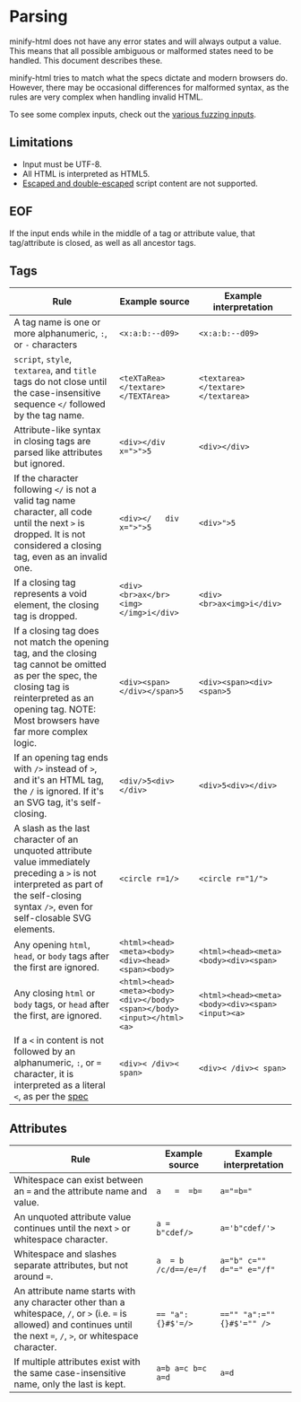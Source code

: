 # Parsing

minify-html does not have any error states and will always output a value. This means that all possible ambiguous or malformed states need to be handled. This document describes these.

minify-html tries to match what the specs dictate and modern browsers do. However, there may be occasional differences for malformed syntax, as the rules are very complex when handling invalid HTML.

To see some complex inputs, check out the [various fuzzing inputs](../fuzz/in).

## Limitations

- Input must be UTF-8.
- All HTML is interpreted as HTML5.
- [Escaped and double-escaped](./Script%20data.md) script content are not supported.

## EOF

If the input ends while in the middle of a tag or attribute value, that tag/attribute is closed, as well as all ancestor tags.

## Tags

|Rule|Example source|Example interpretation|
|---|---|---|
|A tag name is one or more alphanumeric, `:`, or `-` characters|`<x:a:b:--d09>`|`<x:a:b:--d09>`|
|`script`, `style`, `textarea`, and `title` tags do not close until the case-insensitive sequence `</` followed by the tag name.|`<teXTaRea></textare></TEXTArea>`|`<textarea></textare></textarea>`|
|Attribute-like syntax in closing tags are parsed like attributes but ignored.|`<div></div x=">">5`|`<div></div>`|
|If the character following `</` is not a valid tag name character, all code until the next `>` is dropped. It is not considered a closing tag, even as an invalid one.|`<div></   div x=">">5`|`<div>">5`|
|If a closing tag represents a void element, the closing tag is dropped.|`<div><br>ax</br><img></img>i</div>`|`<div><br>ax<img>i</div>`|
|If a closing tag does not match the opening tag, and the closing tag cannot be omitted as per the spec, the closing tag is reinterpreted as an opening tag. NOTE: Most browsers have far more complex logic.|`<div><span></div></span>5`|`<div><span><div><span>5`|
|If an opening tag ends with `/>` instead of `>`, and it's an HTML tag, the `/` is ignored. If it's an SVG tag, it's self-closing.|`<div/>5<div></div>`|`<div>5<div></div>`|
|A slash as the last character of an unquoted attribute value immediately preceding a `>` is not interpreted as part of the self-closing syntax `/>`, even for self-closable SVG elements.|`<circle r=1/>`|`<circle r="1/">`|
|Any opening `html`, `head`, or `body` tags after the first are ignored.|`<html><head><meta><body><div><head><span><body>`|`<html><head><meta><body><div><span>`|
|Any closing `html` or `body` tags, or `head` after the first, are ignored.|`<html><head><meta><body><div></body><span></body><input></html><a>`|`<html><head><meta><body><div><span><input><a>`|
|If a `<` in content is not followed by an alphanumeric, `:`, or `=` character, it is interpreted as a literal `<`, as per the [spec](https://html.spec.whatwg.org/multipage/syntax.html#syntax-tag-name)|`<div>< /div>< span>`|`<div>< /div>< span>`|

## Attributes

|Rule|Example source|Example interpretation|
|---|---|---|
|Whitespace can exist between an `=` and the attribute name and value.|`a   =  =b=`|`a="=b="`|
|An unquoted attribute value continues until the next `>` or whitespace character.|`a = b"cdef/>`|`a='b"cdef/'>`|
|Whitespace and slashes separate attributes, but not around `=`.|`a  = b /c/d==/e=/f`|`a="b" c="" d="=" e="/f"`|
|An attribute name starts with any character other than a whitespace, `/`, or `>` (i.e. `=` is allowed) and continues until the next `=`, `/`, `>`, or whitespace character.|`== "a":  {}#$'=/>`|`=="" "a":="" {}#$'="" />`|
|If multiple attributes exist with the same case-insensitive name, only the last is kept.|`a=b a=c b=c a=d`|`a=d`|
